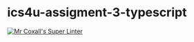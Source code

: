 # ics4u-assigment-3-typescript

[![Mr Coxall's Super Linter](https://github.com/Igor-Zhelezniak-1/ics4u-assigment-3-typescript/workflows/Mr%20Coxall's%20Super%20Linter/badge.svg)](https://github.com/Igor-Zhelezniak-1/ics4u-assigment-3-typescript/actions/)
